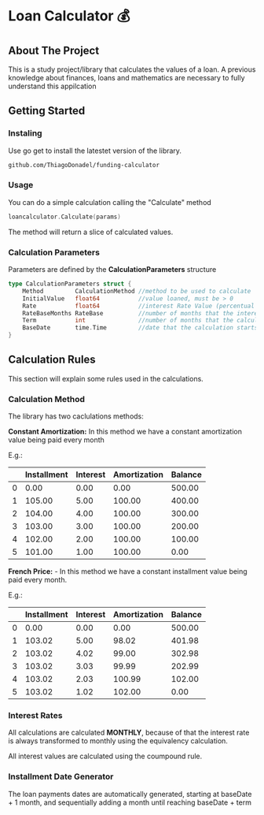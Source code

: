 
# **Loan Calculator** :moneybag:

## **About The Project**

This is a study project/library that calculates the values of a loan. A previous knowledge about finances, loans and mathematics are necessary to fully understand this appilcation

## **Getting Started**

### **Instaling**

Use go get to install the latestet version of the library.

```sh
github.com/ThiagoDonadel/funding-calculator
```

### **Usage**

You can do a simple calculation calling the "Calculate" method

```go
loancalculator.Calculate(params)
```

The method will return a slice of calculated values.

### **Calculation Parameters**

Parameters are defined by the **CalculationParameters** structure

```go
type CalculationParameters struct {
	Method         CalculationMethod //method to be used to calculate
	InitialValue   float64           //value loaned, must be > 0
	Rate           float64           //interest Rate Value (percentual value), must be >= 0
	RateBaseMonths RateBase          //number of months that the interest occurs (e.g. a interest that occurs Yearly has a period of 12 months)
	Term           int               //number of months that the calculation will run, must be > 0
	BaseDate       time.Time         //date that the calculation starts
}
```
## **Calculation Rules**

This section will explain some rules used in the calculations.

### **Calculation Method**

The library has two caclulations methods: 

**Constant Amortization:**  In this method we have a constant amortization value being paid every month

E.g.:

|             | Installment | Interest | Amortization | Balance |
| ----------- | ----------- | -------- | ------------ | ------- |
| 0           |        0.00 |     0.00 |         0.00 |  500.00 |
| 1           |      105.00 |     5.00 |       100.00 |  400.00 |
| 2           |      104.00 |     4.00 |       100.00 |  300.00 |
| 3           |      103.00 |     3.00 |       100.00 |  200.00 |
| 4           |      102.00 |     2.00 |       100.00 |  100.00 |
| 5           |      101.00 |     1.00 |       100.00 |    0.00 |


**French Price:** - In this method we have a constant installment value being paid every month. 

E.g.:

|             | Installment | Interest | Amortization | Balance |
| ----------- | ----------- | -------- | ------------ | ------- |
| 0           |        0.00 |     0.00 |         0.00 |  500.00 |
| 1           |      103.02 |     5.00 |        98.02 |  401.98 |
| 2           |      103.02 |     4.02 |        99.00 |  302.98 |
| 3           |      103.02 |     3.03 |        99.99 |  202.99 |
| 4           |      103.02 |     2.03 |       100.99 |  102.00 |
| 5           |      103.02 |     1.02 |       102.00 |    0.00 |

### **Interest Rates**

All calculations are calculated **MONTHLY**, because of that the interest rate is always transformed to monthly using the equivalency calculation.

All interest values are calculated using the coumpound rule.

### **Installment Date Generator**

The loan payments dates are automatically generated, starting at baseDate + 1 month, and sequentially adding a month until reaching baseDate + term 